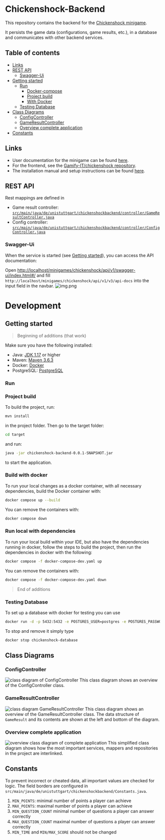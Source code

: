 # Chickenshock-Backend

This repository contains the backend for
the [Chickenshock minigame](https://gamifyit-docs.readthedocs.io/en/latest/user-manuals/minigames/chickenshock.html).

It persists the game data (configurations, game results, etc.), in a database and communicates with other backend
services.

## Table of contents

<!-- TOC -->
* [Links](#links)
* [REST API](#rest-api)
  * [Swagger-Ui](#swagger-ui)
* [Getting started](#getting-started)
  * [Run](#run)
    * [Docker-compose](#docker-compose)
    * [Project build](#project-build)
    * [With Docker](#with-docker)
  * [Testing Database](#testing-database)
* [Class Diagrams](#class-diagrams)
  * [ConfigController](#configcontroller)
  * [GameResultController](#gameresultcontroller)
  * [Overview complete application](#overview-complete-application)
* [Constants](#constants)
<!-- TOC -->

## Links

- User documentation for the minigame can be
  found [here](https://gamifyit-docs.readthedocs.io/en/latest/user-manuals/minigames/chickenshock.html).
- For the frontend, see the [Gamify-IT/chickenshock repository](https://github.com/Gamify-IT/chickenshock).
- The installation manual and setup instructions can be
  found [here](https://gamifyit-docs.readthedocs.io/en/latest/install-manuals/index.html).

## REST API

Rest mappings are defined in

- Game result
  controller: [`src/main/java/de/unistuttgart/chickenshockbackend/controller/GameResultController.java`](src/main/java/de/unistuttgart/chickenshockbackend/controller/GameResultController.java)
- Config
  controller: [`src/main/java/de/unistuttgart/chickenshockbackend/controller/ConfigController.java`](src/main/java/de/unistuttgart/chickenshockbackend/controller/ConfigController.java)

### Swagger-Ui

When the service is started (see [Getting started](#getting-started)), you can access the API documentation:

Open <http://localhost/minigames/chickenshock/api/v1/swagger-ui/index.html#/> and
fill `http://localhost/minigames/chickenshock/api/v1/v3/api-docs` into the input field in the navbar.
![img.png](assets/swagger.png)


# Development

## Getting started
> Beginning of additions (that work)

Make sure you have the following installed:

- Java: [JDK 1.17](https://www.oracle.com/java/technologies/javase/jdk17-archive-downloads.html) or higher
- Maven: [Maven 3.6.3](https://maven.apache.org/download.cgi)
- Docker: [Docker](https://www.docker.com/)
- PostgreSQL: [PostgreSQL](https://www.postgresql.org/download/)

### Run
### Project build
To build the project, run:

```sh
mvn install
```

in the project folder.
Then go to the target folder:
```sh
cd target
```
and run:
```sh
java -jar chickenshock-backend-0.0.1-SNAPSHOT.jar
```
to start the application.


### Build with docker
To run your local changes as a docker container, with all necessary dependencies,
build the Docker container with:

```sh
docker compose up --build
```
You can remove the containers with:
```sh
docker compose down
```

### Run local with dependencies
To run your local build within your IDE, but also have the dependencies running in docker, follow the steps
to build the project, then run the dependencies in docker with the following:
```sh
docker compose -f docker-compose-dev.yaml up 
```
You can remove the containers with:
```sh
docker compose -f docker-compose-dev.yaml down
```

> End of additions


### Testing Database

To set up a database with docker for testing you can use

```sh
docker run -d -p 5432:5432 -e POSTGRES_USER=postgres -e POSTGRES_PASSWORD=postgres -e POSTGRES_DB=postgres  --rm --name chickenshock-database postgres
```

To stop and remove it simply type

```sh
docker stop chickenshock-database
```

## Class Diagrams

### ConfigController
![class diagram of ConfigController](assets/chickenshockConfigController.png)
This class diagram shows an overview of the ConfigController class.

### GameResultController
![class diagram GameResultController](assets/chickenshockGameResultController.png)
This class diagram shows an overview of the GameResultController class.
The data structure of `GameResult` and its contents are shown at the left and bottom of the diagram.

### Overview complete application
![overview class diagram of complete application](assets/chickenshockClassOverview.png)
This simplified class diagram shows how the most important services, mappers and repositories in the project are interlinked.

## Constants

To prevent incorrect or cheated data, all important values are checked for logic.
The field borders are configured in `src/main/java/de/unistuttgart/chickenshockbackend/Constants.java`.

1. `MIN_POINTS`: minimal number of points a player can achieve
2. `MAX_POINTS`: maximal number of points a player can achieve
3. `MIN_QUESTION_COUNT` minimal number of questions a player can answer correctly
4. `MAX_QUESTION_COUNT` maximal number of questions a player can answer correctly
5. `MIN_TIME` and `MIN/MAX_SCORE` should not be changed